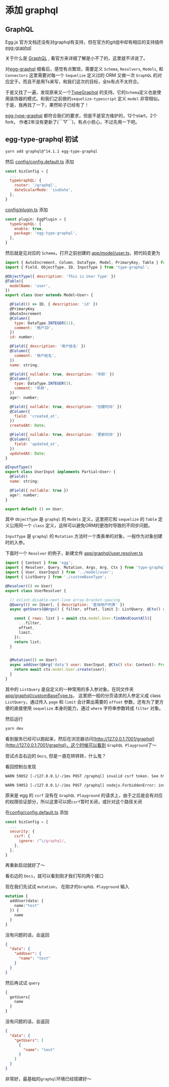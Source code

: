# 添加 graphql

## GraphQL

Egg.js 官方文档还没有对graphql有支持，但在官方的git组中却有相应的支持插件[egg-graphql](https://github.com/eggjs/egg-graphql)

关于什么是 [GraphQL](https://graphql.cn) , 看官方来详细了解是小不了的，这里就不详说了。

对[egg-graphql](https://github.com/eggjs/egg-graphql) 细看后，感觉有点繁琐，需要定义  `Schema`, `Resolvers`, `Models`, 和 `Connectors` 这里需要对每一个 `Sequelize` 定义过的 ORM 又做一次 `GraphQL` 的对应定于。而且不是用Ts来写，和我们这次的目标，全ts有点不太符合。

于是又找了一遍，发现原来又一个[TypeGraphql](https://typegraphql.com) 的支持。它的`Schema`定义也是使用装饰器的模式。和我们之前做的`sequelize-typescript` 定义 `model` 非常相似。于是，我再找了一下，果然轮子已经有了！

[egg-type-graphql](https://github.com/forsigner/egg-type-graphql) 都符合我们的要求，但是不是官方维护的，12个start，2个fork， 作者2年没有更新了(￣▽￣)，有点小担心，不过先用一下吧。

## egg-type-graphql 初试

```bash
yarn add graphql@^14.1.1 egg-type-graphql
```

然后 [config/config.default.ts](../config/config.default.ts) 添加

```js
const bizConfig = {
  ...
  typeGraphQL: {
    router: '/graphql',
    dateScalarMode: 'isoDate',
  },
}
```

[config/plugin.ts](../config/plugin.ts) 添加

```js
const plugin: EggPlugin = {
  typeGraphQL: {
    enable: true,
    package: 'egg-type-graphql',
  },
}
```

然后就是见对应的 `Schema`，打开之前创建的 [app/model/user.ts](../app/model/user.ts)，把代码变更为

```js
import { AutoIncrement, Column, DataType, Model, PrimaryKey, Table } from 'sequelize-typescript';
import { Field, ObjectType, ID, InputType } from 'type-graphql';

@ObjectType({ description: 'This is User Type' })
@Table({
  modelName: 'user',
})
export class User extends Model<User> {

  @Field(() => ID, { description: 'id' })
  @PrimaryKey
  @AutoIncrement
  @Column({
    type: DataType.INTEGER(11),
    comment: '用户ID',
  })
  id: number;

  @Field({ description: '用户姓名' })
  @Column({
    comment: '用户姓名',
  })
  name: string;

  @Field({ nullable: true, description: '年龄' })
  @Column({
    type: DataType.INTEGER(3),
    comment: '年龄',
  })
  age?: number;

  @Field({ nullable: true, description: '创建时间' })
  @Column({
    field: 'created_at',
  })
  createdAt: Date;

  @Field({ nullable: true, description: '更新时间' })
  @Column({
    field: 'updated_at',
  })
  updatedAt: Date;
}

@InputType()
export class UserInput implements Partial<User> {
  @Field()
  name: string;

  @Field({ nullable: true })
  age?: number;
}

export default () => User;

```

其中 `ObjectType` 是 `graphql` 的 `Models` 定义，这里把它和 `sequelize` 的 `Table` 定义公用同一个 `class` 定义，这样可以避免ORM的更改时导致的不同步问题。

`InputType` 是 `graphql` 的 `Mutation` 方法时一个类表单的对象，一般作为对象创建时的入参。

下面时一个 `Resolver` 的例子，新建文件 [app/graphql/user.resolver.ts](../app/graphql/user.resolver.ts)

```js
import { Context } from 'egg';
import { Resolver, Query, Mutation, Args, Arg, Ctx } from 'type-graphql';
import { User, UserInput } from '../model/user';
import { ListQuery } from './customBaseType';

@Resolver(() => User)
export class UserResolver {

  // eslint-disable-next-line array-bracket-spacing
  @Query(() => [User], { description: '查询用户列表' })
  async getUsers(@Args() { filter, offset, limit }: ListQuery, @Ctx() ctx: Context): Promise<User[]> {

    const { rows: list } = await ctx.model.User.findAndCountAll({
      ...filter,
      offset,
      limit,
    });
    return list;
  }


  @Mutation(() => User)
  async addUser(@Arg('data') user: UserInput, @Ctx() ctx: Context): Promise<User> {
    return await ctx.model.User.create(user);
  }
}

```

其中的 `ListQuery` 是自定义的一种常用的多入参对象。在同文件夹 [app/graphql/customBaseType.ts](../app/graphql/customBaseType.ts)， 这里把一般的分页请求的入参定义成 class `ListQuery`，通过传入 `page` 和 `limit` 会计算出需要的 `offset` 参数，还有为了更方便的直接使用 `sequelize` 本身的能力，通过 `where` 字符串参数转成 `filter` 对象。

然后运行

```bash
yarn dev
```

看到服务已经可以跑起来，然后在浏览器访问[http://127.0.0.1:7001/graphql](http://127.0.0.1:7001/graphql)，这个时候可以看到 `GraphQL Playground`了～

尝试点击右边的 `Docs`, 但是一直在转转转，什么鬼？

看回控制台发现

```bash
WARN 59052 [-/127.0.0.1/-/1ms POST /graphql] invalid csrf token. See https://eggjs.org/zh-cn/core/security.html#安全威胁csrf的防范

WARN 59052 [-/127.0.0.1/-/1ms POST /graphql] nodejs.ForbiddenError: invalid csrf token
```

原来是 egg 的 `csrf` 没有在 `GraphQL Playground` 的请求上，由于之后是会有对应的权限验证部分，所以这里可以把`csrf`暂时关闭，或针对这个路径关闭

在[config/config.default.ts](../config/config.default.ts) 添加

```js
const bizConfig = {
  ...
  security: {
    csrf: {
      ignore: /^\/graphql/,
    },
  },
}

```

再重新启动就好了～

看右边的 `Docs`，就可以看到刚才我们写的两个接口

现在我们先试试 `mutation`， 在刚才的`GraphQL Playground` 输入

```graphql
mutation {
  addUser(data: {
    name:"test"
  }) {
    name
  }
}
```

没有问题的话，会返回

```json
{
  "data": {
    "addUser": {
      "name": "test"
    }
  }
}
```

然后再试试 `query`

```graphql
{
  getUsers{
    name
  }
}
```

没有问题的话，会返回

```json
{
  "data": {
    "getUsers": [
      {
        "name": "test"
      }
    ]
  }
}
```

非常好，最基础的`graphql`环境已经搭建好～ 